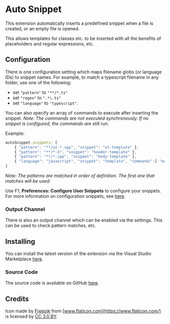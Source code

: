 # Auto Snippet

This extension automatically inserts a predefined snippet when a file is created, or an empty file is opened.

This allows templates for classes etc. to be inserted with all the benefits of placeholders and regular expressions, etc.

## Configuration

There is one configuration setting which maps filename globs (or language IDs) to snippet names. For example, to match a typescript filename in any folder, use one of the following:

- set `"pattern"` to `"**/*.ts"`
- set `"regex"` to `".*\.ts"`
- set `"language"` to `"typescript"`.

You can also specify an array of commands to execute after inserting the snippet. *Note: The commands are not executed synchronously. If no snippet is configured, the commands are still run*.

Example:

```javascript
autoSnippet.snippets: [
    { "pattern": "**/ut-*.cpp", "snippet": "ut-template" },
    { "pattern": "**/*.h", "snippet": "header-template" },
    { "pattern": "**/*.cpp", "snippet": "body-template" },
    { "language": "javascript", "snippet": "template", "commands":[ "editor.action.commentLine" ] }
]
```

*Note: The patterns are matched in order of definition. The first one that matches will be used.*

Use F1, **Preferences: Configure User Snippets** to configure your snippets. For more information on configuration snippets, see [here](https://code.visualstudio.com/docs/editor/userdefinedsnippets).

### Output Channel

There is also an output channel which can be enabled via the settings. This can be used to check pattern matches, etc.

## Installing

You can install the latest version of the extension via the Visual Studio Marketplace [here](https://marketplace.visualstudio.com/items?itemName=Gruntfuggly.auto-snippet).

### Source Code

The source code is available on GitHub [here](https://github.com/Gruntfuggly/auto-snippet).

## Credits

Icon made by [Freepik](https://www.freepik.com) from [www.flaticon.com](https://www.flaticon.com/) is licensed by [CC 3.0 BY](http://creativecommons.org/licenses/by/3.0/).
